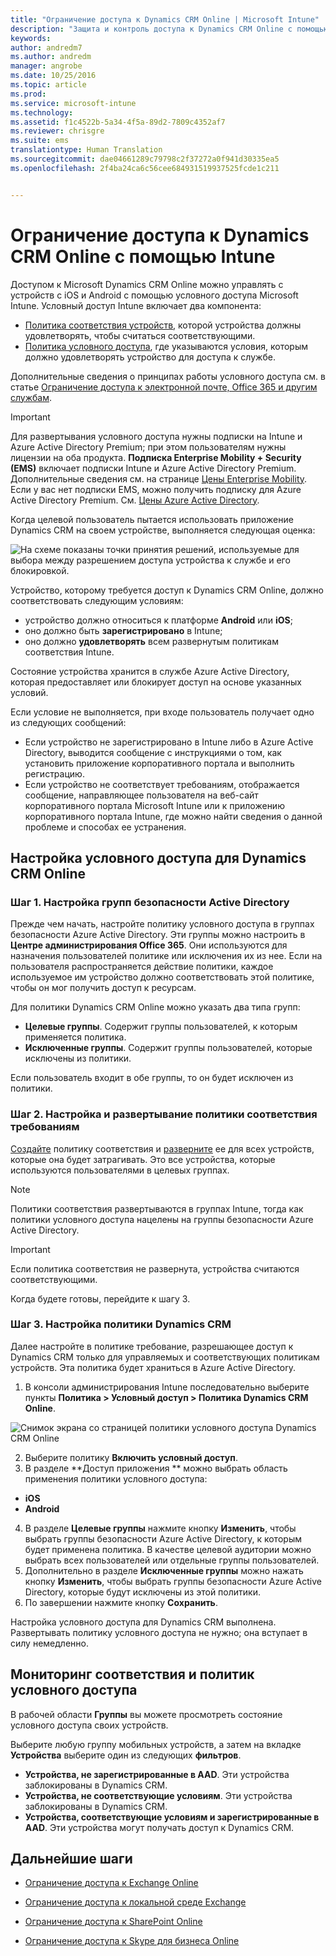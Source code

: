 ```yaml
---
title: "Ограничение доступа к Dynamics CRM Online | Microsoft Intune"
description: "Защита и контроль доступа к Dynamics CRM Online с помощью условного доступа."
keywords: 
author: andredm7
ms.author: andredm
manager: angrobe
ms.date: 10/25/2016
ms.topic: article
ms.prod: 
ms.service: microsoft-intune
ms.technology: 
ms.assetid: f1c4522b-5a34-4f5a-89d2-7809c4352af7
ms.reviewer: chrisgre
ms.suite: ems
translationtype: Human Translation
ms.sourcegitcommit: dae04661289c79798c2f37272a0f941d30335ea5
ms.openlocfilehash: 2f4ba24ca6c56cee684931519937525fcde1c211


---
```


# <a name="restrict-access-to-dynamics-crm-online-with-intune"></a>Ограничение доступа к Dynamics CRM Online с помощью Intune
Доступом к Microsoft Dynamics CRM Online можно управлять с устройств с iOS и Android с помощью условного доступа Microsoft Intune.  Условный доступ Intune включает два компонента:
* [Политика соответствия устройств](introduction-to-device-compliance-policies-in-microsoft-intune.md), которой устройства должны удовлетворять, чтобы считаться соответствующими.
* [Политика условного доступа](restrict-access-to-email-and-o365-services-with-microsoft-intune.md), где указываются условия, которым должно удовлетворять устройство для доступа к службе.

Дополнительные сведения о принципах работы условного доступа см. в статье [Ограничение доступа к электронной почте, Office 365 и другим службам](restrict-access-to-email-and-o365-services-with-microsoft-intune.md).

> [!IMPORTANT]
> Для развертывания условного доступа нужны подписки на Intune и Azure Active Directory Premium; при этом пользователям нужны лицензии на оба продукта. **Подписка Enterprise Mobility + Security (EMS)** включает подписки Intune и Azure Active Directory Premium. Дополнительные сведения см. на странице [Цены Enterprise Mobility](https://www.microsoft.com/en-us/cloud-platform/enterprise-mobility-pricing). Если у вас нет подписки EMS, можно получить подписку для Azure Active Directory Premium. См. [Цены Azure Active Directory](https://azure.microsoft.com/en-us/pricing/details/active-directory/).

Когда целевой пользователь пытается использовать приложение Dynamics CRM на своем устройстве, выполняется следующая оценка:

![На схеме показаны точки принятия решений, используемые для выбора между разрешением доступа устройства к службе и его блокировкой.](../media/mdm-ca-dynamics-crm-flow-diagram.png)

Устройство, которому требуется доступ к Dynamics CRM Online, должно соответствовать следующим условиям:
* устройство должно относиться к платформе **Android** или **iOS**;
* оно должно быть **зарегистрировано** в Intune;
* оно должно **удовлетворять** всем развернутым политикам соответствия Intune.

Состояние устройства хранится в службе Azure Active Directory, которая предоставляет или блокирует доступ на основе указанных условий.

Если условие не выполняется, при входе пользователь получает одно из следующих сообщений:
* Если устройство не зарегистрировано в Intune либо в Azure Active Directory, выводится сообщение с инструкциями о том, как установить приложение корпоративного портала и выполнить регистрацию.
* Если устройство не соответствует требованиям, отображается сообщение, направляющее пользователя на веб-сайт корпоративного портала Microsoft Intune или к приложению корпоративного портала Intune, где можно найти сведения о данной проблеме и способах ее устранения.

## <a name="configure-conditional-access-for-dynamics-crm-online"></a>Настройка условного доступа для Dynamics CRM Online  
### <a name="step-1-configure-active-directory-security-groups"></a>Шаг 1. Настройка групп безопасности Active Directory

Прежде чем начать, настройте политику условного доступа в группах безопасности Azure Active Directory. Эти группы можно настроить в **Центре администрирования Office 365**. Они используются для назначения пользователей политике или исключения их из нее. Если на пользователя распространяется действие политики, каждое используемое им устройство должно соответствовать этой политике, чтобы он мог получить доступ к ресурсам.

Для политики Dynamics CRM Online можно указать два типа групп:
* **Целевые группы**. Содержит группы пользователей, к которым применяется политика.
* **Исключенные группы**. Содержит группы пользователей, которые исключены из политики.

Если пользователь входит в обе группы, то он будет исключен из политики.

### <a name="step-2-configure-and-deploy-a-compliance-policy"></a>Шаг 2. Настройка и развертывание политики соответствия требованиям
[Создайте](create-a-device-compliance-policy-in-microsoft-intune.md) политику соответствия и [разверните](deploy-and-monitor-a-device-compliance-policy-in-microsoft-intune.md) ее для всех устройств, которые она будет затрагивать. Это все устройства, которые используются пользователями в целевых группах.

> [!NOTE]
> Политики соответствия развертываются в группах Intune, тогда как политики условного доступа нацелены на группы безопасности Azure Active Directory.

> [!IMPORTANT]
> Если политика соответствия не развернута, устройства считаются соответствующими.

Когда будете готовы, перейдите к шагу 3.
### <a name="step-3-configure-the-dynamics-crm-policy"></a>Шаг 3. Настройка политики Dynamics CRM
Далее настройте в политике требование, разрешающее доступ к Dynamics CRM только для управляемых и соответствующих политикам устройств. Эта политика будет храниться в Azure Active Directory.

1.  В консоли администрирования Intune последовательно выберите пункты **Политика > Условный доступ > Политика Dynamics CRM Online**.

  ![Снимок экрана со страницей политики условного доступа Dynamics CRM Online](../media/mdm-ca-dynamics-crm-policy-configuration.png)

2.  Выберите политику **Включить условный доступ**.
3.  В разделе **Доступ приложения ** можно выбрать область применения политики условного доступа:
  * **iOS**
  * **Android**
4.  В разделе **Целевые группы** нажмите кнопку **Изменить**, чтобы выбрать группы безопасности Azure Active Directory, к которым будет применена политика. В качестве целевой аудитории можно выбрать всех пользователей или отдельные группы пользователей.
5.  Дополнительно в разделе **Исключенные группы** можно нажать кнопку **Изменить**, чтобы выбрать группы безопасности Azure Active Directory, которые будут исключены из этой политики.
6.  По завершении нажмите кнопку **Сохранить**.

Настройка условного доступа для Dynamics CRM выполнена. Развертывать политику условного доступа не нужно; она вступает в силу немедленно.
##  <a name="monitor-the-compliance-and-conditional-access-policies"></a>Мониторинг соответствия и политик условного доступа

В рабочей области **Группы** вы можете просмотреть состояние условного доступа своих устройств.

Выберите любую группу мобильных устройств, а затем на вкладке **Устройства** выберите один из следующих **фильтров**.
* **Устройства, не зарегистрированные в AAD**. Эти устройства заблокированы в Dynamics CRM.
* **Устройства, не соответствующие условиям**. Эти устройства заблокированы в Dynamics CRM.
* **Устройства, соответствующие условиям и зарегистрированные в AAD**. Эти устройства могут получать доступ к Dynamics CRM.

##  <a name="next-steps"></a>Дальнейшие шаги
* [Ограничение доступа к Exchange Online](restrict-access-to-exchange-online-with-microsoft-intune.md)

* [Ограничение доступа к локальной среде Exchange](restrict-access-to-exchange-onpremises-with-microsoft-intune.md)
* [Ограничение доступа к SharePoint Online](restrict-access-to-sharepoint-online-with-microsoft-intune.md)

* [Ограничение доступа к Skype для бизнеса Online](restrict-access-to-skype-for-business-online-with-microsoft-intune.md)



<!--HONumber=Dec16_HO2-->


